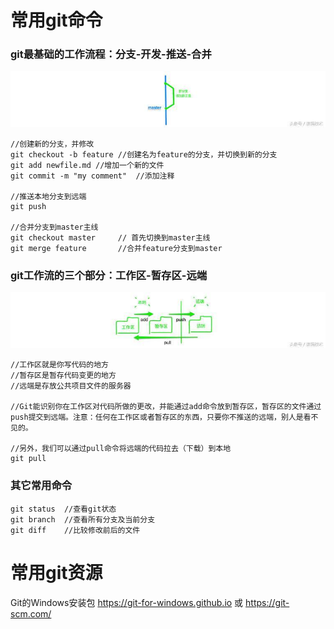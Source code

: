 # 常用git命令

### git最基础的工作流程：分支-开发-推送-合并
![image](Git/git工作流.jpg)
```
//创建新的分支，并修改
git checkout -b feature //创建名为feature的分支，并切换到新的分支
git add newfile.md //增加一个新的文件
git commit -m "my comment"  //添加注释

//推送本地分支到远端
git push    

//合并分支到master主线
git checkout master     // 首先切换到master主线
git merge feature       //合并feature分支到master
```

### git工作流的三个部分：工作区-暂存区-远端
![image](Git/git工作流区域.jpg)
```
//工作区就是你写代码的地方
//暂存区是暂存代码变更的地方
//远端是存放公共项目文件的服务器

//Git能识别你在工作区对代码所做的更改，并能通过add命令放到暂存区，暂存区的文件通过push提交到远端。注意：任何在工作区或者暂存区的东西，只要你不推送的远端，别人是看不见的。

//另外，我们可以通过pull命令将远端的代码拉去（下载）到本地
git pull
```
### 其它常用命令
```
git status  //查看git状态
git branch  //查看所有分支及当前分支
git diff    //比较修改前后的文件
```

# 常用git资源
Git的Windows安装包 https://git-for-windows.github.io 或 https://git-scm.com/

